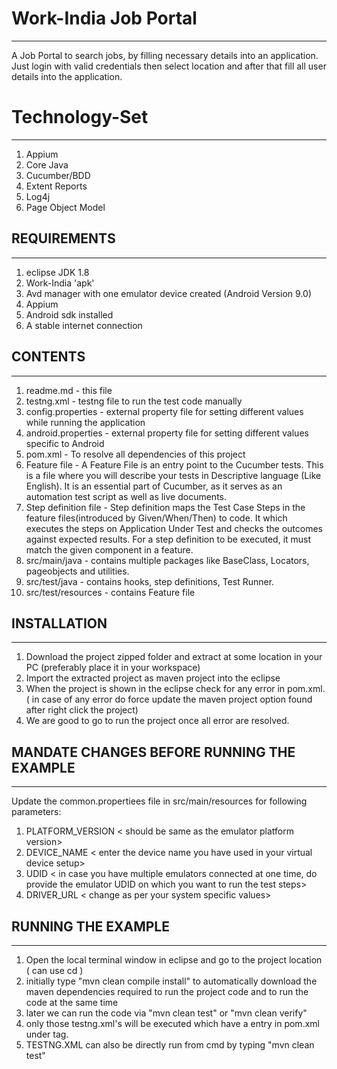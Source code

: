# Work-India Job Portal
-------------------

A Job Portal to search jobs, by filling necessary details into an application. Just login with valid credentials then select location and after that fill all user details into the application.


# Technology-Set
-------------------

1. Appium
2. Core Java
3. Cucumber/BDD
4. Extent Reports
5. Log4j
6. Page Object Model


## REQUIREMENTS
-------------------

1. eclipse JDK 1.8
2. Work-India 'apk'
3. Avd manager with one emulator device created (Android Version 9.0)
4. Appium
5. Android sdk installed
6. A stable internet connection


## CONTENTS
-------------------

1. readme.md - this file
2. testng.xml - testng file to run the test code manually 
3. config.properties - external property file for setting different values while running the application
4. android.properties - external property file for setting different values specific to Android
5. pom.xml - To resolve all dependencies of this project
6. Feature file - A Feature File is an entry point to the Cucumber tests. This is a file where you will describe your tests in Descriptive language (Like English). It is an essential part of Cucumber, as it serves as an automation test script as well as live documents.
7. Step definition file - Step definition maps the Test Case Steps in the feature files(introduced by Given/When/Then) to code. It which executes the steps on Application Under Test and checks the outcomes against expected results. For a step definition to be executed, it must match the given component in a feature. 
8. src/main/java - contains multiple packages like BaseClass, Locators, pageobjects and utilities.
9. src/test/java - contains hooks, step definitions, Test Runner.
10. src/test/resources - contains Feature file


## INSTALLATION
-------------------
1. Download the project zipped folder and extract at some location in your PC (preferably place it in your workspace)
2. Import the extracted project as maven project into the eclipse
3. When the project is shown in the eclipse check for any error in pom.xml.( in case of any error do force update the maven project option found after right click the project)
4. We are good to go to run the project once all error are resolved. 


## MANDATE CHANGES BEFORE RUNNING THE EXAMPLE
-------------------

Update the common.propertiees file in src/main/resources for following parameters:
1. PLATFORM_VERSION < should be same as the emulator platform version>
2. DEVICE_NAME < enter the device name you have used in your virtual device setup> 
3. UDID < in case you have multiple emulators connected at one time, do provide the emulator UDID on which you 	want to run the test steps>
4. DRIVER_URL < change as per your system specific values>


## RUNNING THE EXAMPLE
-------------------
1. Open the local terminal window in eclipse and go to the project location ( can use cd <path of the project>)
2. initially type "mvn clean compile install" to automatically download the maven dependencies required to run the project code and to run the code at the same time
3. later we can run the code via "mvn clean test" or "mvn clean verify"
4. only those testng.xml's will be executed which have a entry in pom.xml under <test> tag.
5. TESTNG.XML can also be directly run from cmd by typing "mvn clean test"